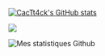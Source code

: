 [![CacTt4ck's GitHub stats](https://github-readme-stats.vercel.app/api?username=cactt4ck&theme=tokyonight&bg_color=2F3136&text_color=fff&title_color=7289DA&hide_border=true?count_private=true&show_icons=true)](https://github.com/cactt4ck)

![](https://github-readme-stats.vercel.app/api/top-langs/?username=cactt4ck&langs_count=8&card_width=250&theme=tokyonight&bg_color=2F3136&text_color=fff&title_color=7289DA&hide_border=true)

![Mes statistiques Github](https://github-readme-stats.vercel.app/api?username=username&show_icons=true)

<!--
**CacTt4ck/CacTt4ck** is a ✨ _special_ ✨ repository because its `README.md` (this file) appears on your GitHub profile.

Here are some ideas to get you started:

- 🔭 I’m currently working on ...
- 🌱 I’m currently learning ...
- 👯 I’m looking to collaborate on ...
- 🤔 I’m looking for help with ...
- 💬 Ask me about ...
- 📫 How to reach me: ...
- 😄 Pronouns: ...
- ⚡ Fun fact: ...
-->
